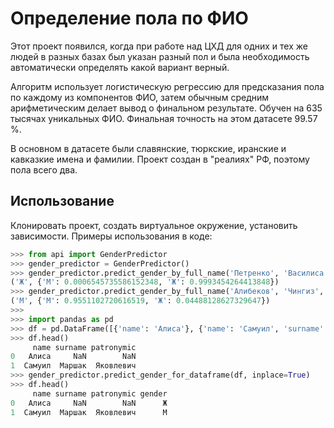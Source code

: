 # Определение пола по ФИО
Этот проект появился, когда при работе над ЦХД для одних и тех же людей в разных базах
был указан разный пол и была необходимость автоматически определять какой вариант верный.

Алгоритм использует логистическую регрессию для предсказания пола по каждому из компонентов
ФИО, затем обычным средним арифметическим делает вывод о финальном результате. 
Обучен на 635 тысячах уникальных ФИО. Финальная точность на этом датасете 99.57 %.

В основном в датасете были славянские, тюркские, иранские и кавказкие имена и фамилии.
Проект создан в "реалиях" РФ, поэтому пола всего два.

## Использование
Клонировать проект, создать виртуальное окружение, установить зависимости.
Примеры использования в коде:

```python
>>> from api import GenderPredictor
>>> gender_predictor = GenderPredictor() 
>>> gender_predictor.predict_gender_by_full_name('Петренко', 'Василиса', 'Валерьевна') 
('Ж', {'М': 0.0006545735586152348, 'Ж': 0.9993454264413848})
>>> gender_predictor.predict_gender_by_full_name('Алибеков', 'Чингиз', 'Мустафа Оглы') 
('М', {'М': 0.9551102720616519, 'Ж': 0.04488128627329647})
>>>
>>> import pandas as pd
>>> df = pd.DataFrame([{'name': 'Алиса'}, {'name': 'Самуил', 'surname': 'Маршак', 'patronymic': 'Яковлевич'}]) 
>>> df.head()
     name surname patronymic
0   Алиса     NaN        NaN
1  Самуил  Маршак  Яковлевич
>>> gender_predictor.predict_gender_for_dataframe(df, inplace=True)
>>> df.head()
     name surname patronymic gender
0   Алиса     NaN        NaN      Ж
1  Самуил  Маршак  Яковлевич      М
```
